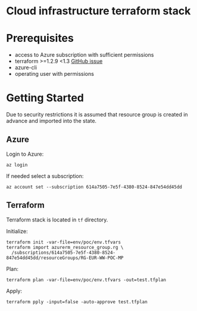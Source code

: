 # Cloud infrastructure terraform stack

# Prerequisites
* access to Azure subscription with sufficient permissions
* terraform >=1.2.9 <1.3 [GitHub issue](https://github.com/hashicorp/terraform/issues/32146)
* azure-cli
* operating user with permissions

# Getting Started
Due to security restrictions it is assumed that resource group is created in advance and imported into the state.
## Azure
Login to Azure:
```
az login
```
If needed select a subscription:
```
az account set --subscription 614a7505-7e5f-4380-8524-847e54dd45dd
```

## Terraform
Terraform stack is located in `tf` directory.

Initialize:
```
terraform init -var-file=env/poc/env.tfvars
terraform import azurerm_resource_group.rg \
  /subscriptions/614a7505-7e5f-4380-8524-847e54dd45dd/resourceGroups/RG-EUR-WW-POC-MP
```
Plan:
```
terraform plan -var-file=env/poc/env.tfvars -out=test.tfplan
```
Apply:
```
terraform pply -input=false -auto-approve test.tfplan
```